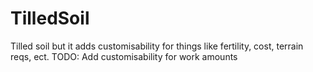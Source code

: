 # TilledSoil
Tilled soil but it adds customisability for things like fertility, cost, terrain reqs, ect.
TODO: Add customisability for work amounts 